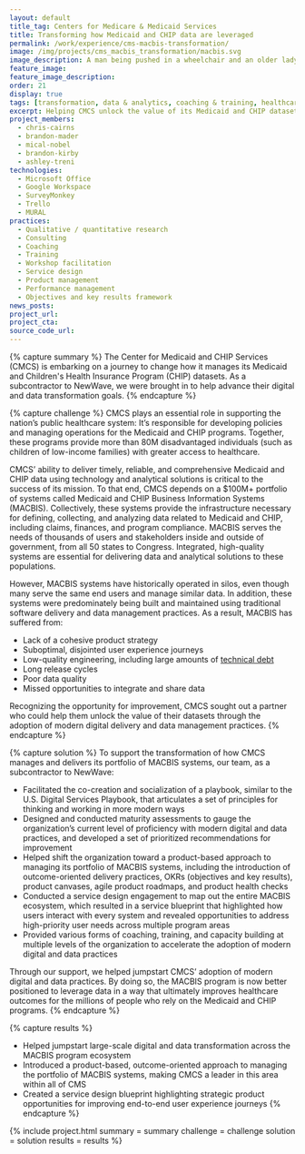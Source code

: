 ```yaml
---
layout: default
title_tag: Centers for Medicare & Medicaid Services
title: Transforming how Medicaid and CHIP data are leveraged
permalink: /work/experience/cms-macbis-transformation/
image: /img/projects/cms_macbis_transformation/macbis.svg
image_description: A man being pushed in a wheelchair and an older lady with a young boy.
feature_image:
feature_image_description:
order: 21
display: true
tags: [transformation, data & analytics, coaching & training, healthcare, social safety net chris cairns, brandon mader, mical nobel, brandon kirby, ashley treni]
excerpt: Helping CMCS unlock the value of its Medicaid and CHIP datasets through the adoption of modern digital and data practices.
project_members:
  - chris-cairns
  - brandon-mader
  - mical-nobel
  - brandon-kirby
  - ashley-treni
technologies:
  - Microsoft Office
  - Google Workspace
  - SurveyMonkey
  - Trello
  - MURAL
practices:
  - Qualitative / quantitative research
  - Consulting
  - Coaching
  - Training
  - Workshop facilitation
  - Service design
  - Product management
  - Performance management
  - Objectives and key results framework
news_posts:
project_url:
project_cta:
source_code_url:
---
```


{% capture summary %}
The Center for Medicaid and CHIP Services (CMCS) is embarking on a journey to change how it manages its Medicaid and Children's Health Insurance Program (CHIP) datasets. As a subcontractor to NewWave, we were brought in to help advance their digital and data transformation goals.
{% endcapture %}

{% capture challenge %}
CMCS plays an essential role in supporting the nation’s public healthcare system: It’s responsible for developing policies and managing operations for the Medicaid and CHIP programs. Together, these programs provide more than 80M disadvantaged individuals (such as children of low-income families) with greater access to healthcare.

CMCS’ ability to deliver timely, reliable, and comprehensive Medicaid and CHIP data using technology and analytical solutions is critical to the success of its mission. To that end, CMCS depends on a $100M+ portfolio of systems called Medicaid and CHIP Business Information Systems (MACBIS). Collectively, these systems provide the infrastructure necessary for defining, collecting, and analyzing data related to Medicaid and CHIP, including claims, finances, and program compliance. MACBIS serves the needs of thousands of users and stakeholders inside and outside of government, from all 50 states to Congress. Integrated, high-quality systems are essential for delivering data and analytical solutions to these populations.

However, MACBIS systems have historically operated in silos, even though many serve the same end users and manage similar data. In addition, these systems were predominately being built and maintained using traditional software delivery and data management practices. As a result, MACBIS has suffered from:

- Lack of a cohesive product strategy
- Suboptimal, disjointed user experience journeys
- Low-quality engineering, including large amounts of [technical debt](/work/toolkits/managing-technical-debt/)
- Long release cycles
- Poor data quality
- Missed opportunities to integrate and share data

Recognizing the opportunity for improvement, CMCS sought out a partner who could help them unlock the value of their datasets through the adoption of modern digital delivery and data management practices.
{% endcapture %}

{% capture solution %}
To support the transformation of how CMCS manages and delivers its portfolio of MACBIS systems, our team, as a subcontractor to NewWave:

- Facilitated the co-creation and socialization of a playbook, similar to the U.S. Digital Services Playbook, that articulates a set of principles for thinking and working in more modern ways
- Designed and conducted maturity assessments to gauge the organization’s current level of proficiency with modern digital and data practices, and developed a set of prioritized recommendations for improvement
- Helped shift the organization toward a product-based approach to managing its portfolio of MACBIS systems, including the introduction of outcome-oriented delivery practices, OKRs (objectives and key results), product canvases, agile product roadmaps, and product health checks
- Conducted a service design engagement to map out the entire MACBIS ecosystem, which resulted in a service blueprint that highlighted how users interact with every system and revealed opportunities to address high-priority user needs across multiple program areas
- Provided various forms of coaching, training, and capacity building at multiple levels of the organization to accelerate the adoption of modern digital and data practices

Through our support, we helped jumpstart CMCS’ adoption of modern digital and data practices. By doing so, the MACBIS program is now better positioned to leverage data in a way that ultimately improves healthcare outcomes for the millions of people who rely on the Medicaid and CHIP programs.
{% endcapture %}

{% capture results %}
- Helped jumpstart large-scale digital and data transformation across the MACBIS program ecosystem
- Introduced a product-based, outcome-oriented approach to managing the portfolio of MACBIS systems, making CMCS a leader in this area within all of CMS
- Created a service design blueprint highlighting strategic product opportunities for improving end-to-end user experience journeys
{% endcapture %}

{% include project.html
  summary = summary
  challenge = challenge
  solution = solution
  results = results
%}
